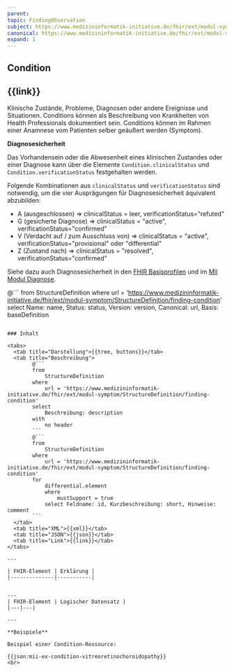 ```yaml
---
parent: 
topic: FindingObservation
subject: https://www.medizininformatik-initiative.de/fhir/ext/modul-symptom/StructureDefinition/finding-condition
canonical: https://www.medizininformatik-initiative.de/fhir/ext/modul-symptom/StructureDefinition/finding-condition
expand: 1
---
```


## Condition

## {{link}}

Klinische Zustände, Probleme, Diagnosen oder andere Ereignisse und Situationen. Conditions können als Beschreibung von Krankheiten von Health Professionals dokumentiert sein. Conditions können im Rahmen einer Anamnese vom Patienten selber geäußert werden (Symptom).

**Diagnosesicherheit**

Das Vorhandensein oder die Abwesenheit eines klinischen Zustandes oder einer Diagnose kann über die Elemente `Condition.clinicalStatus` und `Condition.verificationStatus` festgehalten werden. 

Folgende Kombinationen aus `clinicalStatus` und `verificationStatus` sind notwendig, um die vier Ausprägungen für Diagnosesicherheit äquivalent abzubilden:

* A (ausgeschlossen) => clinicalStatus = leer, verificationStatus="refuted"
* G (gesicherte Diagnose) => clinicalStatus = "active", verificationStatus="confirmed"
* V (Verdacht auf / zum Ausschluss von) => clinicalStatus = "active", verificationStatus="provisional" oder "differential"
* Z (Zustand nach) => clinicalStatus = "resolved", verificationStatus="confirmed" 

Siehe dazu auch Diagnosesicherheit in den [FHIR Basisprofilen](https://ig.fhir.de/basisprofile-de/1.4.0/Ressourcen-DiagnosenCondition.html) und im [MII Modul Diagnose](https://simplifier.net/mii-basismodul-person-2024).

@```
from 
    StructureDefinition 
where 
    url = 'https://www.medizininformatik-initiative.de/fhir/ext/modul-symptom/StructureDefinition/finding-condition' 
select 
    Name: name, Status: status, Version: version, Canonical: url, Basis: baseDefinition
```

### Inhalt

<tabs>
  <tab title="Darstellung">{{tree, buttons}}</tab>
  <tab title="Beschreibung"> 
        @```
        from
	        StructureDefinition
        where
	        url = 'https://www.medizininformatik-initiative.de/fhir/ext/modul-symptom/StructureDefinition/finding-condition'
        select
	        Beschreibung: description
        with
            no header
        ```
        @```
        from 
            StructureDefinition 
        where 
            url = 'https://www.medizininformatik-initiative.de/fhir/ext/modul-symptom/StructureDefinition/finding-condition' 
        for 
            differential.element 
            where 
                mustSupport = true 
            select Feldname: id, Kurzbeschreibung: short, Hinweise: comment
        ```
  </tab>
  <tab title="XML">{{xml}}</tab>
  <tab title="JSON">{{json}}</tab>
  <tab title="Link">{{link}}</tab>
</tabs>

---

| FHIR-Element | Erklärung |
|--------------|-----------|


---
| FHIR-Element | Logischer Datensatz |
|---|---|

---

**Beispiele**

Beispiel einer Condition-Ressource:

{{json:mii-ex-condition-vitreoretinochoroidopathy}}
<br>